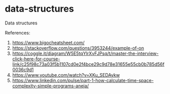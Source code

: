 # data-structures
Data structures

References:
1. https://www.bigocheatsheet.com/
2. https://stackoverflow.com/questions/3953244/example-of-on
3. https://coggle.it/diagram/W5E5tqYlrXvFJPsq/t/master-the-interview-click-here-for-course-link/c25f98c73a03f5b1107cd0e2f4bce29c9d78e31655e55cb0b785d56f0036c9d1
4. https://www.youtube.com/watch?v=XKu_SEDAykw
5. https://www.linkedin.com/pulse/part-1-how-calculate-time-space-complexity-simple-programs-aneja/